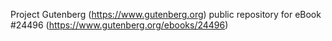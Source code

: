 Project Gutenberg (https://www.gutenberg.org) public repository for eBook #24496 (https://www.gutenberg.org/ebooks/24496)
